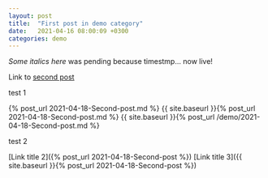 ```yaml
---
layout: post
title:  "First post in demo category"
date:   2021-04-16 08:00:09 +0300
categories: demo
---
```


_Some italics here_ was pending because timestmp... now live!

Link to [second post](2021-04-18-Second-post.md)

test 1

{% post_url 2021-04-18-Second-post.md %}
{{ site.baseurl }}{% post_url 2021-04-18-Second-post.md %}
{{ site.baseurl }}{% post_url /demo/2021-04-18-Second-post.md %}

test 2

[Link title 2]({% post_url 2021-04-18-Second-post %})
[Link title 3]({{ site.baseurl }}{% post_url 2021-04-18-Second-post %})
